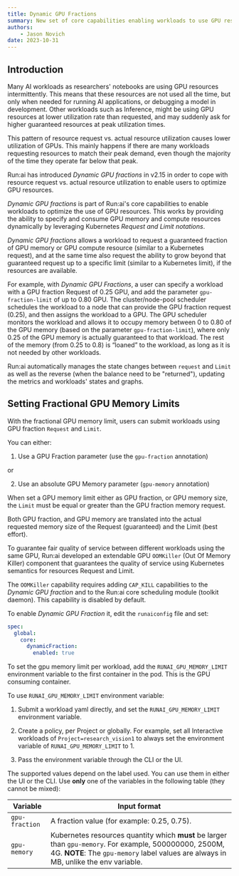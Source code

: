 ```yaml
---
title: Dynamic GPU Fractions
summary: New set of core capabilities enabling workloads to use GPU resources and to specify and consume GPU memory and compute resources dynamically
authors:
    - Jason Novich
date: 2023-10-31
---
```

## Introduction

Many AI workloads as researchers' notebooks are using GPU resources intermittently. This means that these resources are not used all the time, but only when needed for running AI applications, or debugging a model in development. Other workloads such as Inference, might be using GPU resources at lower utilization rate than requested, and may suddenly ask for higher guaranteed resources at peak utilization times.

This pattern of resource request vs. actual resource utilization causes lower utilization of GPUs. This mainly happens if there are many workloads requesting resources to match their peak demand, even though the majority of the time they operate far below that peak.

Run:ai has introduced *Dynamic GPU fractions* in v2.15 in order to cope with resource request vs. actual resource utilization to enable users to optimize GPU resources.

*Dynamic GPU fractions* is part of Run:ai's core capabilities to enable workloads to optimize the use of GPU resources. This works by providing the ability to specify and consume GPU memory and compute resources dynamically by leveraging Kubernetes *Request and Limit notations*.

*Dynamic GPU fractions* allows a workload to request a guaranteed fraction of GPU memory or GPU compute resource (similar to a Kubernetes request), and at the same time also request the ability to grow beyond that guaranteed request up to a specific limit (similar to a Kubernetes limit), if the resources are available.

For example, with *Dynamic GPU Fractions*, a user can specify a workload with a GPU fraction Request of 0.25 GPU, and add the parameter `gpu-fraction-limit` of up to 0.80 GPU. The cluster/node-pool scheduler schedules the workload to a node that can provide the GPU fraction request (0.25), and then assigns the workload to a GPU. The GPU scheduler monitors the workload and allows it to occupy memory between 0 to 0.80 of the GPU memory (based on the parameter `gpu-fraction-limit`), where only 0.25 of the GPU memory is actually guaranteed to that workload. The rest of the memory (from 0.25 to 0.8) is “loaned” to the workload, as long as it is not needed by other workloads.

Run:ai automatically manages the state changes between `request` and `Limit` as well as the reverse (when the balance need to be "returned"), updating the metrics and workloads' states and graphs.

## Setting Fractional GPU Memory Limits

With the fractional GPU memory limit, users can submit workloads using GPU fraction `Request` and `Limit`.

You can either:

1. Use a GPU Fraction parameter (use the `gpu-fraction` annotation)

or

2. Use an absolute GPU Memory parameter (`gpu-memory` annotation)

When set a GPU memory limit either as GPU fraction, or GPU memory size, the `Limit` must be equal or greater than the GPU fraction memory request.

Both GPU fraction, and GPU memory are translated into the actual requested memory size of the Request (guaranteed) and the Limit (best effort).

To guarantee fair quality of service between different workloads using the same GPU, Run:ai developed an extendable GPU `OOMKiller` (Out Of Memory Killer) component that guarantees the quality of service using Kubernetes semantics for resources Request and Limit.

The `OOMKiller` capability requires adding `CAP_KILL` capabilities to the *Dynamic GPU fraction* and to the Run:ai core scheduling module (toolkit daemon). This capability is disabled by default.

To enable *Dynamic GPU Fraction* it, edit the `runaiconfig` file and set:

```YAML
spec: 
  global: 
    core: 
      dynamicFraction: 
        enabled: true
```

To set the gpu memory limit per workload, add the `RUNAI_GPU_MEMORY_LIMIT` environment variable to the first container in the pod. This is the GPU consuming container.

<!-- TODO: add example yaml). -->

To use `RUNAI_GPU_MEMORY_LIMIT` environment variable:

1. Submit a workload yaml directly, and set the `RUNAI_GPU_MEMORY_LIMIT` environment variable.

2. Create a policy, per Project or globally. For example, set all Interactive workloads of `Project=research_vision1` to always set the environment variable of `RUNAI_GPU_MEMORY_LIMIT` to 1.

3. Pass the environment variable through the CLI or the UI.

The supported values depend on the label used. You can use them in either the UI or the CLI. Use **only** one of the variables in the following table (they cannot be mixed):

| Variable | Input format |
| --- |  --- |
| `gpu-fraction`  | A fraction value (for example: 0.25, 0.75). |
| `gpu-memory`  | Kubernetes resources quantity which **must** be larger than `gpu-memory`. For example, 500000000, 2500M, 4G. **NOTE**: The `gpu-memory` label values are always in MB, unlike the env variable. |
